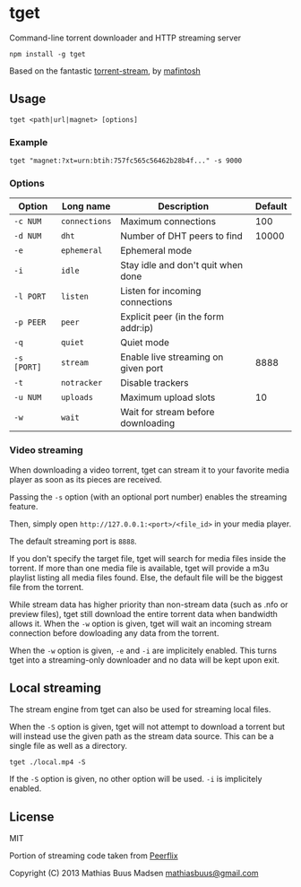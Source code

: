 tget
====

Command-line torrent downloader and HTTP streaming server

`npm install -g tget`

Based on the fantastic [torrent-stream](https://github.com/mafintosh/torrent-stream), by [mafintosh](https://github.com/mafintosh)

## Usage

`tget <path|url|magnet> [options]`

### Example

`tget "magnet:?xt=urn:btih:757fc565c56462b28b4f..." -s 9000`

### Options

|  Option      |  Long name      |  Description                          |  Default      |
|--------------|-----------------|---------------------------------------|---------------|
|  `-c NUM`    |  `connections`  |  Maximum connections                  |  100          |
|  `-d NUM`    |  `dht`          |  Number of DHT peers to find          |  10000        |
|  `-e`        |  `ephemeral`    |  Ephemeral mode                       |               |
|  `-i`        |  `idle`         |  Stay idle and don't quit when done   |               |
|  `-l PORT`   |  `listen`       |  Listen for incoming connections      |               |
|  `-p PEER`   |  `peer`         |  Explicit peer (in the form addr:ip)  |               |
|  `-q`        |  `quiet`        |  Quiet mode                           |               |
|  `-s [PORT]` |  `stream`       |  Enable live streaming on given port  |  8888         |
|  `-t`        |  `notracker`    |  Disable trackers                     |               |
|  `-u NUM`    |  `uploads`      |  Maximum upload slots                 |  10           |
|  `-w`        |  `wait`         |  Wait for stream before downloading   |               |

### Video streaming

When downloading a video torrent, tget can stream it to your favorite
media player as soon as its pieces are received.

Passing the `-s` option (with an optional port number) enables the
streaming feature.

Then, simply open `http://127.0.0.1:<port>/<file_id>` in your media player.

The default streaming port is `8888`.

If you don't specify the target file, tget will search for media files
inside the torrent. If more than one media file is available, tget will
provide a m3u playlist listing all media files found. Else, the default
file will be the biggest file from the torrent.

While stream data has higher priority than non-stream data (such as
.nfo or preview files), tget still download the entire torrent data
when bandwidth allows it. When the `-w` option is given, tget will wait
an incoming stream connection before dowloading any data from the torrent.

When the `-w` option is given, `-e` and `-i` are implicitely enabled.
This turns tget into a streaming-only downloader and no data will be
kept upon exit.

## Local streaming

The stream engine from tget can also be used for streaming local files.

When the `-S` option is given, tget will not attempt to download a
torrent but will instead use the given path as the stream data source.
This can be a single file as well as a directory.

`tget ./local.mp4 -S`

If the `-S` option is given, no other option will be used.
`-i` is implicitely enabled.

## License

MIT

Portion of streaming code taken from [Peerflix](https://github.com/mafintosh/peerflix)

Copyright (C) 2013 Mathias Buus Madsen <mathiasbuus@gmail.com>

